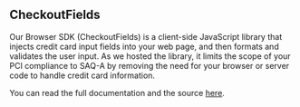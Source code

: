 ##  CheckoutFields
Our Browser SDK (CheckoutFields) is a client-side JavaScript library that injects credit card input fields into your web page, and then formats and validates the user input. As we hosted the library, it limits the scope of your PCI compliance to SAQ-A by removing the need for your browser or server code to handle credit card information.

You can read the full documentation and the source [here](https://github.com/bambora-na/checkoutfields).
